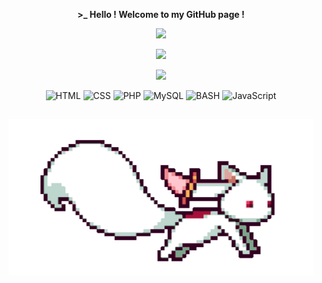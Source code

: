 <p align=center>  <strong> >_ Hello ! Welcome to my GitHub page !</strong>  </p>

<p align=center><img src="https://readme-typing-svg.herokuapp.com?font=Rubik+Moonrocks&duration=6000&color=A85BC8FF&background=FFFFFF00&width=540&height=50&size=30&lines=Welcome+to+Enzo+Waibel's+profile+!;Formation+Web%40cad%C3%A9mie+Epitech+!" /></p>

<p align=center><img width="60%" src="https://github-readme-stats.vercel.app/api?username=EnzoWAIBEL&show_icons=true&theme=tokyonight"></p>

<p align=center>  <strong>
<img src='https://komarev.com/ghpvc/?username=EnzoWAIBEL&color=A85BC8&style=plastic'>
</strong> </p>

<p align='center'>
  <img alt='HTML' src='https://img.shields.io/badge/html5-%23E34F26.svg?style=for-the-badge&logo=html5&logoColor=white'/>
  <img alt='CSS' src='https://img.shields.io/badge/css3-%231572B6.svg?style=for-the-badge&logo=css3&logoColor=white'/>
  <img alt='PHP' src='https://img.shields.io/badge/PHP-777BB4?style=for-the-badge&logo=php&logoColor=white'/>
  <img alt='MySQL' src='https://img.shields.io/badge/mysql-%2300f.svg?style=for-the-badge&logo=mysql&logoColor=white'/>
  <img alt='BASH' src='https://img.shields.io/badge/bash-3776AB?style=for-the-badge&logo=linux&logoColor=white'/>
  <img alt='JavaScript' src='https://img.shields.io/badge/JavaScript-F7DF1E?style=for-the-badge&logo=javascript&logoColor=black'/>
  <br/>

<h2 align='center'>
  <img witdh="500" height="250" src="./images/kyubey.gif"/>
</h2>
